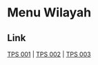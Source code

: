 # Menu Wilayah

## Link

[TPS 001](https://github.com/gigit-pemilu/pemilu-2024-17-bengkulu/tree/main/pileg-dpr/hitung-suara/sub/17-bengkulu/sub/08-kepahiang/sub/05-merigi/sub/2008-pulo-geto-baru/sub/001-tps)
 | 
[TPS 002](https://github.com/gigit-pemilu/pemilu-2024-17-bengkulu/tree/main/pileg-dpr/hitung-suara/sub/17-bengkulu/sub/08-kepahiang/sub/05-merigi/sub/2008-pulo-geto-baru/sub/002-tps)
 | 
[TPS 003](https://github.com/gigit-pemilu/pemilu-2024-17-bengkulu/tree/main/pileg-dpr/hitung-suara/sub/17-bengkulu/sub/08-kepahiang/sub/05-merigi/sub/2008-pulo-geto-baru/sub/003-tps)

